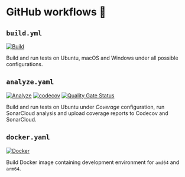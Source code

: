 # GitHub workflows 🦜

## `build.yml`

[![Build](https://github.com/Jhuighuy/TitSolver/actions/workflows/build.yml/badge.svg)](https://github.com/Jhuighuy/TitSolver/actions/workflows/build.yml)

Build and run tests on Ubuntu, macOS and Windows under all possible
configurations.

## `analyze.yaml`

[![Analyze](https://github.com/Jhuighuy/TitSolver/actions/workflows/analyze.yml/badge.svg)](https://github.com/Jhuighuy/TitSolver/actions/workflows/analyze.yml)
[![codecov](https://codecov.io/gh/Jhuighuy/TitSolver/graph/badge.svg?token=BT35KUHS66)](https://codecov.io/gh/Jhuighuy/TitSolver)
[![Quality Gate Status](https://sonarcloud.io/api/project_badges/measure?project=Jhuighuy_TitSolver&metric=alert_status)](https://sonarcloud.io/summary/new_code?id=Jhuighuy_TitSolver)

Build and run tests on Ubuntu under _Coverage_ configuration, run SonarCloud
analysis and upload coverage reports to Codecov and SonarCloud.

## `docker.yaml`

[![Docker](https://github.com/Jhuighuy/TitSolver/actions/workflows/docker.yml/badge.svg)](https://github.com/Jhuighuy/TitSolver/actions/workflows/docker.yml)

Build Docker image containing development environment for `amd64` and `arm64`.
